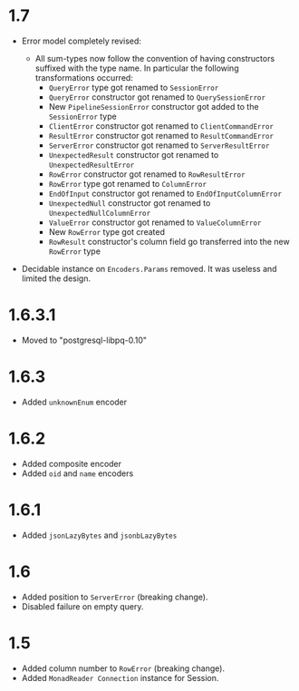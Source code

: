 # 1.7

- Error model completely revised:
  - All sum-types now follow the convention of having constructors suffixed with the type name. In particular the following transformations occurred:
    - `QueryError` type got renamed to `SessionError`
    - `QueryError` constructor got renamed to `QuerySessionError`
    - New `PipelineSessionError` constructor got added to the `SessionError` type
    - `ClientError` constructor got renamed to `ClientCommandError`
    - `ResultError` constructor got renamed to `ResultCommandError`
    - `ServerError` constructor got renamed to `ServerResultError`
    - `UnexpectedResult` constructor got renamed to `UnexpectedResultError`
    - `RowError` constructor got renamed to `RowResultError`
    - `RowError` type got renamed to `ColumnError`
    - `EndOfInput` constructor got renamed to `EndOfInputColumnError`
    - `UnexpectedNull` constructor got renamed to `UnexpectedNullColumnError`
    - `ValueError` constructor got renamed to `ValueColumnError`
    - New `RowError` type got created
    - `RowResult` constructor's column field go transferred into the new `RowError` type

- Decidable instance on `Encoders.Params` removed. It was useless and limited the design.

# 1.6.3.1

- Moved to "postgresql-libpq-0.10"

# 1.6.3

- Added `unknownEnum` encoder

# 1.6.2

- Added composite encoder
- Added `oid` and `name` encoders

# 1.6.1

- Added `jsonLazyBytes` and `jsonbLazyBytes`

# 1.6

- Added position to `ServerError` (breaking change).
- Disabled failure on empty query.

# 1.5

- Added column number to `RowError` (breaking change).
- Added `MonadReader Connection` instance for Session.

